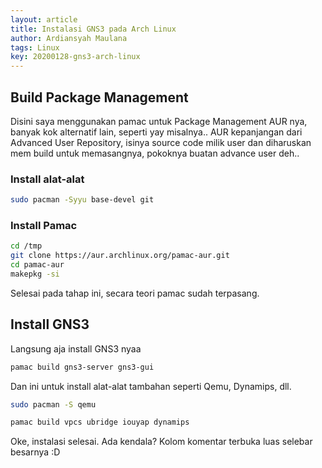 ```yaml
---
layout: article
title: Instalasi GNS3 pada Arch Linux
author: Ardiansyah Maulana
tags: Linux
key: 20200128-gns3-arch-linux
---
```


## Build Package Management
Disini saya menggunakan pamac untuk Package Management AUR nya, banyak kok alternatif lain, seperti yay misalnya.. AUR kepanjangan dari Advanced User Repository, isinya source code milik user dan diharuskan mem build untuk memasangnya, pokoknya buatan advance user deh..
### Install alat-alat
```bash
sudo pacman -Syyu base-devel git
```
### Install Pamac
```bash
cd /tmp
git clone https://aur.archlinux.org/pamac-aur.git
cd pamac-aur
makepkg -si
```
Selesai pada tahap ini, secara teori pamac sudah terpasang.

## Install GNS3
Langsung aja install GNS3 nyaa
```bash
pamac build gns3-server gns3-gui
```
Dan ini untuk install alat-alat tambahan seperti Qemu, Dynamips, dll.
```bash
sudo pacman -S qemu
```
```bash
pamac build vpcs ubridge iouyap dynamips
```
Oke, instalasi selesai. Ada kendala? Kolom komentar terbuka luas selebar besarnya :D
